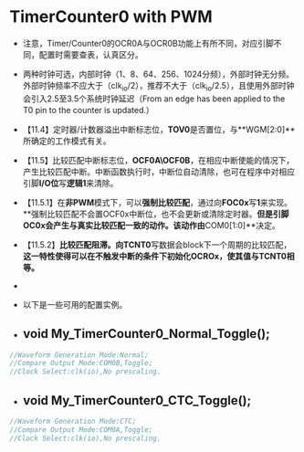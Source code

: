 # TimerCounter0 with PWM

- 注意，Timer/Counter0的OCR0A与OCR0B功能上有所不同，对应引脚不同，配置时需要查表，认真区分。
- 两种时钟可选，内部时钟（1、8、64、256、1024分频），外部时钟无分频。外部时钟频率不应大于（clk<sub>io</sub>/2），推荐不大于（clk<sub>io</sub>/2.5），且使用外部时钟会引入2.5至3.5个系统时钟延迟（From an edge has been applied to the T0 pin to the counter is updated.）
- 【11.4】定时器/计数器溢出中断标志位，**TOV0**是否置位，与**WGM[2:0]**所确定的工作模式有关。
- 【11.5】比较匹配中断标志位，**OCF0A\OCF0B**，在相应中断使能的情况下，产生比较匹配中断。中断函数执行时，中断位自动清除，也可在程序中对相应引脚**I/O位**写**逻辑1**来清除。
- 【11.5.1】在**非PWM**模式下，可以**强制比较匹配**，通过向**FOC0x**写**1**来实现。**强制比较匹配不会置OCF0x中断位，也不会更新或清除定时器。**但是引脚OC0x会产生与真实比较匹配一致的动作。该动作由**COM0[1:0]**决定。
- 【11.5.2】**比较匹配阻滞。**向**TCNT0**写数据会block下一个周期的比较匹配，**这一特性使得可以在不触发中断的条件下初始化OCROx，使其值与TCNT0相等。**
- 
- 以下是一些可用的配置实例。

- ## void My_TimerCounter0_Normal_Toggle();

```c
//Waveform Generation Mode:Normal;
//Compare Output Mode:COM0B,Toggle;
//Clock Select:clk(io),No prescaling.
```

- ## void My_TimerCounter0_CTC_Toggle();

```c
//Waveform Generation Mode:CTC;
//Compare Output Mode:COM0A,Toggle;
//Clock Select:clk(io),No prescaling.
```
